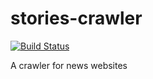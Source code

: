 # stories-crawler

[![Build Status](https://travis-ci.org/olivif/stories-crawler.svg?branch=master)](https://travis-ci.org/olivif/stories-crawler)

A crawler for news websites
